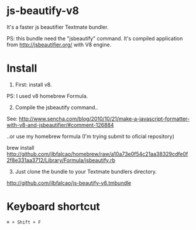 
js-beautify-v8
==============

It's a faster js beautifier Textmate bundler.

PS: this bundle need the "jsbeautify" command. It's compiled application from http://jsbeautifier.org/ with V8 engine.

Install
=======

1. First: install v8.

PS: I used v8 homebrew Formula.

2. Compile the jsbeautify command..

See:
http://www.sencha.com/blog/2010/10/21/make-a-javascript-formatter-with-v8-and-jsbeautifier/#comment-126884

..or use my homebrew formula (I'm trying submit to oficial repository)

brew install http://github.com/jlbfalcao/homebrew/raw/a10a73e0f54c21aa38329cdfe0f2f8e331aa3712/Library/Formula/jsbeautify.rb

3. Just clone the bundle to your Textmate bundlers directory.

http://github.com/jlbfalcao/js-beautify-v8.tmbundle

Keyboard shortcut
=================

	⌘ + Shift + F 

